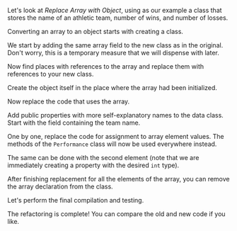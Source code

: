 Let's look at <i>Replace Array with Object</i>, using as our example a class that stores the name of an athletic team, number of wins, and number of losses.

Converting an array to an object starts with creating a class.

We start by adding the same array field to the new class as in the original. Don't worry, this is a temporary measure that we will dispense with later.

Now find places with references to the array and replace them with references to your new class.

Create the object itself in the place where the array had been initialized.

Now replace the code that uses the array.

Add public properties with more self-explanatory names to the data class. Start with the field containing the team name.

One by one, replace the code for assignment to array element values. The methods of the <code>Performance</code> class will now be used everywhere instead.

The same can be done with the second element (note that we are immediately creating a property with the desired <code>int</code> type).

After finishing replacement for all the elements of the array, you can remove the array declaration from the class.

Let's perform the final compilation and testing.

The refactoring is complete! You can compare the old and new code if you like.